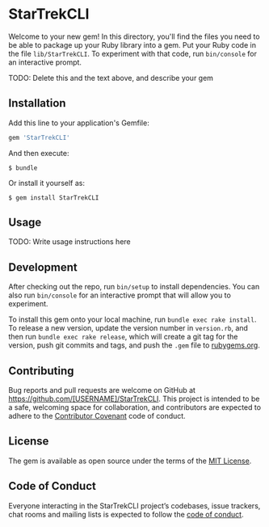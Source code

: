 # StarTrekCLI

Welcome to your new gem! In this directory, you'll find the files you need to be able to package up your Ruby library into a gem. Put your Ruby code in the file `lib/StarTrekCLI`. To experiment with that code, run `bin/console` for an interactive prompt.

TODO: Delete this and the text above, and describe your gem

## Installation

Add this line to your application's Gemfile:

```ruby
gem 'StarTrekCLI'
```

And then execute:

    $ bundle

Or install it yourself as:

    $ gem install StarTrekCLI

## Usage

TODO: Write usage instructions here

## Development

After checking out the repo, run `bin/setup` to install dependencies. You can also run `bin/console` for an interactive prompt that will allow you to experiment.

To install this gem onto your local machine, run `bundle exec rake install`. To release a new version, update the version number in `version.rb`, and then run `bundle exec rake release`, which will create a git tag for the version, push git commits and tags, and push the `.gem` file to [rubygems.org](https://rubygems.org).

## Contributing

Bug reports and pull requests are welcome on GitHub at https://github.com/[USERNAME]/StarTrekCLI. This project is intended to be a safe, welcoming space for collaboration, and contributors are expected to adhere to the [Contributor Covenant](http://contributor-covenant.org) code of conduct.

## License

The gem is available as open source under the terms of the [MIT License](https://opensource.org/licenses/MIT).

## Code of Conduct

Everyone interacting in the StarTrekCLI project’s codebases, issue trackers, chat rooms and mailing lists is expected to follow the [code of conduct](https://github.com/[USERNAME]/StarTrekCLI/blob/master/CODE_OF_CONDUCT.md).
